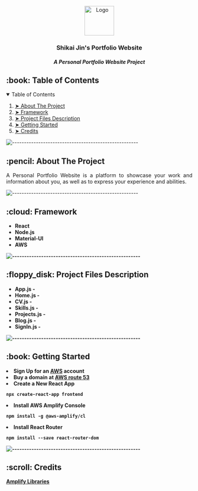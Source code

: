 <p align="center"> 
  <img src="https://lh3.googleusercontent.com/-_eyJw8vk-PM/WWOblnoZNtI/AAAAAAAABII/M7bToaNOISM724zPXXP_Z8_44rSincERwCEwYBhgLKtQDABHVOhwW8ONAWuJ0fReUL8HdigCofn45rP38onzYTrtt8NKnjcZjFqs4wD-yA6rLYnbGxpbi9nkB9zMLVMkEDdI7sl-DYeQ0sjwAzUNQjAxAlr8gUJ-ijblGo4QllrwSTtFavMIDF14tSVoHvSK6zoM_QwL--7jxrqAWiVWg7JSfKi06UU8o8nIYPDB7AFIcComlkMOqQL1KbhScd67mgf_ix0u7rw_syYPotesa0OAHoB7VqIoWHh3bKzO4B-YyqHp6ZK9QsnMwGez1mjl9k3roR_D658JRQYz0tZfBoHLwc9WW0fs_6OLklaba_0MCBaahPBWmGa5FcO2RfDGf1e-1I91QXhkwZnF0rme7JGsVioc6R9VWH5xhf85aXUKJ-z7Pcv2CIHw7FkjHWXmduvqKTvd49yq3zWaLXoq9vQ9vB2WOGUTuDl4W97y7_ZdQxYDAmZHsiSV2dztnL3XbEig5zcsjqdxdkSfdTCRIRrsIp6DGmThKYSoGJMLbbyC40sADVOHiImtJLYpBOSEBUFuwjCo5qX1SZZOiHpouqh_-V_7XV0hEToU438PnTSoQFNHKoV3w4gIm5E07avpKmtVfKXAjsrvkZxmGXoOlRf305O5kMOSd-okG/w140-h140-p/618db15a13dc5acec5aba7d62b5cb532.jpg" alt="Logo" width="80px" height="80px">
</p>
<h3 align="center"> Shikai Jin's Portfolio Website </h3>
<h5 align="center">A Personal Portfolio Website Project </h5>

<!-- TABLE OF CONTENTS -->
<h2 id="table-of-contents"> :book: Table of Contents</h2>

<details open="open">
  <summary>Table of Contents</summary>
  <ol>
    <li><a href="#about-the-project"> ➤ About The Project</a></li>
    <li><a href="#framework"> ➤ Framework</a></li>
    <li><a href="#project-files-description"> ➤ Project Files Description</a></li>
    <li><a href="#getting-started"> ➤ Getting Started</a></li>
    <li><a href="#credits"> ➤ Credits</a></li>
  </ol>
</details>

![-----------------------------------------------------](https://raw.githubusercontent.com/andreasbm/readme/master/assets/lines/rainbow.png)

<!-- ABOUT THE PROJECT -->
<h2 id="about-the-project"> :pencil: About The Project</h2>

<p align="justify"> 
  A Personal Portfolio Website is a platform to showcase your work and information about you, as well as to express your experience and abilities.
</p>

![-----------------------------------------------------](https://raw.githubusercontent.com/andreasbm/readme/master/assets/lines/rainbow.png)

<!-- FRAMEWORK -->
<h2 id="framework"> :cloud: Framework</h2>

<ul>
  <li><b>React</li>
  <li><b>Node.js</b></li>
  <li><b>Material-UI</b></li>
  <li><b>AWS</b></li>
</ul>

![-----------------------------------------------------](https://raw.githubusercontent.com/andreasbm/readme/master/assets/lines/rainbow.png)

<!-- PROJECT FILES DESCRIPTION -->
<h2 id="project-files-description"> :floppy_disk: Project Files Description</h2>

<ul>
  <li><b>App.js</b> - </li>
  <li><b>Home.js</b> - </li>
  <li><b>CV.js</b> - </li>
  <li><b>Skills.js</b> - </li>
  <li><b>Projects.js</b> -</li>
  <li><b>Blog.js</b> -</li>
  <li><b>SignIn.js</b> -</li>
</ul>


![-----------------------------------------------------](https://raw.githubusercontent.com/andreasbm/readme/master/assets/lines/rainbow.png)

<!-- GETTING STARTED -->
<h2 id="getting-started"> :book: Getting Started</h2>

<li>Sign Up for an <a href="https://aws.amazon.com/getting-started/?nc1=h_ls">AWS</a> account</li>

<li>Buy a domain at <a href="https://aws.amazon.com/route53/">AWS route 53</a></li>

<li>Create a New React App</li>
<pre><code>npx create-react-app frontend</code></pre>

<li>Install AWS Amplify Console</li>
<pre><code>npm install -g @aws-amplify/cl</code></pre>

<li>Install React Router</li>
<pre><code>npm install --save react-router-dom</code></pre>
<i></i>

![-----------------------------------------------------](https://raw.githubusercontent.com/andreasbm/readme/master/assets/lines/rainbow.png)

<!-- CREDITS -->
<h2 id="credits"> :scroll: Credits</h2>
<a href="https://docs.amplify.aws/lib/q/platform/js/">Amplify Libraries</a>


